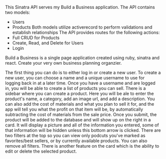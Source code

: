 This Sinatra API serves my Build a Business application.
The API contains two models:
 - Users
 - Products
Both models utilize activerecord to perform validations and establish relationships 
The API provides routes for the following actions:
 - Full CRUD for Products
 - Create, Read, and Delete for Users
 - Login 

Build a Business is a single page application created using ruby, 
sinatra and react. 
Create your very own business planning organzier.

The first thing you can do is to either log in or create a new user. 
To create a new user, you can choose a name and a unique username to use for logging back in at a later time. 
Once you have a username and are logged in, 
you will be able to create a list of products you can sell. 
There is a sidebar where you can create a product.
Here you will be ale to enter the product's name, a category, add an image url, 
and add a description. 
You can also add the cost of materials and what you plan to sell it for, 
and the app will tell you what the profit on that item will be, by automatically 
subtracting the cost of materials from the sale price. 
Once you submit, the product will be added to the database and will show up on the right in a card. 
It will display a picture and all of the information you entered, 
some of that information will be hidden unless this bottom arrow is clicked. 
There are two filters at the top so you can view only podcuts you've marked as 
favorites/best sellers, or by currently available products. 
You can also remove all filters.
There is another feature on the card which is the ability to edit or delete 
the selected product. 